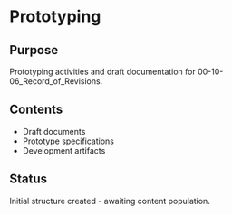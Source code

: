 # Prototyping

## Purpose
Prototyping activities and draft documentation for 00-10-06_Record_of_Revisions.

## Contents
- Draft documents
- Prototype specifications
- Development artifacts

## Status
Initial structure created - awaiting content population.
